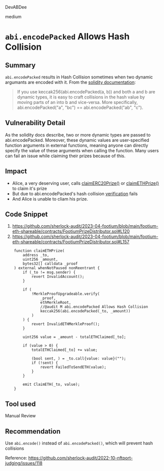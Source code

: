 DevABDee

medium

# `abi.encodePacked` Allows Hash Collision

## Summary
`abi.encodePacked` results in Hash Collision sometimes when two dynamic argumants are encoded with it.
From the [solidity documentation](https://docs.soliditylang.org/en/v0.8.17/abi-spec.html?highlight=collisions#non-standard-packed-mode):
>If you use keccak256(abi.encodePacked(a, b)) and both a and b are dynamic types, it is easy to craft collisions in the hash value by moving parts of an into b and vice-versa. More specifically, abi.encodePacked("a", "bc") == abi.encodePacked("ab", "c").

## Vulnerability Detail
As the solidity docs describe, two or more dynamic types are passed to abi.encodePacked. Moreover, these dynamic values are user-specified function arguments in external functions, meaning anyone can directly specify the value of these arguments when calling the function. 
Many users can fail an issue while claiming their prizes because of this.

## Impact
- Alice, a very deserving user, calls [claimERC20Prize()](https://github.com/sherlock-audit/2023-04-footium/blob/main/footium-eth-shareable/contracts/FootiumPrizeDistributor.sol#L106) or [claimETHPrize()](https://github.com/sherlock-audit/2023-04-footium/blob/main/footium-eth-shareable/contracts/FootiumPrizeDistributor.sol#L144) to claim it's prize
- But due to abi.encodePacked's hash collision [verification](https://github.com/sherlock-audit/2023-04-footium/blob/main/footium-eth-shareable/contracts/FootiumPrizeDistributor.sol#L117) fails
- And Alice is unable to cliam his prize.

## Code Snippet
1. https://github.com/sherlock-audit/2023-04-footium/blob/main/footium-eth-shareable/contracts/FootiumPrizeDistributor.sol#L120
2. https://github.com/sherlock-audit/2023-04-footium/blob/main/footium-eth-shareable/contracts/FootiumPrizeDistributor.sol#L157
```solidity
    function claimETHPrize(
        address _to,
        uint256 _amount,
        bytes32[] calldata _proof
    ) external whenNotPaused nonReentrant {
        if (_to != msg.sender) {
            revert InvalidAccount();
        }

        if (
            !MerkleProofUpgradeable.verify(
                _proof,
                ethMerkleRoot,
                //@audit M abi.encodePacked Allows Hash Collision
                keccak256(abi.encodePacked(_to, _amount))
            )
        ) {
            revert InvalidETHMerkleProof();
        }

        uint256 value = _amount - totalETHClaimed[_to];

        if (value > 0) {
            totalETHClaimed[_to] += value;

            (bool sent, ) = _to.call{value: value}("");
            if (!sent) {
                revert FailedToSendETH(value);
            }
        }

        emit ClaimETH(_to, value);
    }
```

## Tool used

Manual Review

## Recommendation
Use `abi.encode()` instead of `abi.encodePacked()`, which will prevent hash collisions

Reference: https://github.com/sherlock-audit/2022-10-nftport-judging/issues/118
